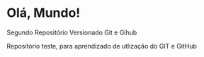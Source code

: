 # Olá, Mundo!
 Segundo Repositório Versionado Git e Gihub

Repositório teste, para aprendizado de utlização do GIT e GitHub